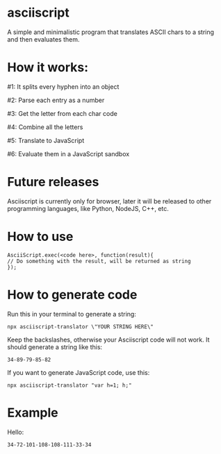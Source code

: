# asciiscript
A simple and minimalistic program that translates ASCII chars to a string and then evaluates them.

# How it works:
#1: It splits every hyphen into an object

#2: Parse each entry as a number

#3: Get the letter from each char code

#4: Combine all the letters

#5: Translate to JavaScript

#6: Evaluate them in a JavaScript sandbox

# Future releases
Asciiscript is currently only for browser, later it will be released to other programming languages, like Python, NodeJS, C++, etc.

# How to use
```
AsciiScript.exec(<code here>, function(result){
// Do something with the result, will be returned as string
});
```
# How to generate code
Run this in your terminal to generate a string:
```
npx asciiscript-translator \"YOUR STRING HERE\"
```
Keep the backslashes, otherwise your Asciiscript code will not work.
It should generate a string like this:
```
34-89-79-85-82
```
If you want to generate JavaScript code, use this:
```
npx asciiscript-translator "var h=1; h;"
```

# Example
Hello: 
```
34-72-101-108-108-111-33-34
```
